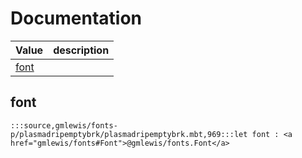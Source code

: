 # Documentation
|Value|description|
|---|---|
|[font](#font)||

## font

```moonbit
:::source,gmlewis/fonts-p/plasmadripemptybrk/plasmadripemptybrk.mbt,969:::let font : <a href="gmlewis/fonts#Font">@gmlewis/fonts.Font</a>
```

